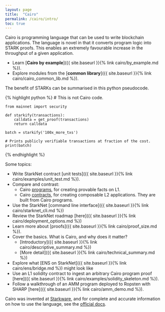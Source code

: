 ```yaml
---
layout: page
title:  "Cairo"
permalink: /cairo/intro/
toc: true
---
```


Cairo is programming language that can be used to write blockchain applications.
The language is novel in that it converts program logic into STARK proofs. This
enables an extremely favourable increase in the throughput of a given application.

- Learn [**Cairo by example**]({{ site.baseurl }}{% link cairo/by_example.md %}).
- Explore modules from the
[**common library**]({{ site.baseurl }}{% link cairo/cairo_common_lib.md %}).

The benefit of STARKs can be summarised in this python pseudocode.

{% highlight python %}
    # This is not Cairo code.

    from mainnet import security

    def starkify(transactions):
        calldata = get_proof(transactions)
        return calldata

    batch = starkify('100x_more_txs')

    # Prints publicly verifiable transactions at fraction of the cost.
    print(batch)
{% endhighlight %}

Some topics:

- Write StarkNet contract [unit tests]({{ site.baseurl }}{% link cairo/examples/unit_test.md %}).
- Compare and contrast:
    - Cairo [programs](examples/building_blocks/skeleton/program_sharp.md), for creating provable facts on L1.
    - Cairo [contracts](examples/building_blocks/skeleton/program_starknet.md), for creating composable L2 applications. They are built from Cairo programs.
- Use the StarkNet [command line interface]({{ site.baseurl }}{% link cairo/starknet_cli.md %})
- Review the StarkNet roadmap [here]({{ site.baseurl }}{% link cairo/deployment_options.md %})
- Learn more about [proofs]({{ site.baseurl }}{% link cairo/proof_size.md %}).
- Cover the basics. What is Cairo, and why does it matter?
    - [Introductory]({{ site.baseurl }}{% link cairo/descriptive_summary.md %})
    - [More detail]({{ site.baseurl }}{% link cairo/technical_summary.md %})
- Explore what [ENS on StarkNet]({{ site.baseurl }}{% link cairo/ens/bridge.md %}) might look like
- Use an L1 solidity contract to ingest an arbitrary Cairo program proof [here]({{ site.baseurl }}{% link cairo/examples/solidity_skeleton.md %}).
- Follow a walkthrough of an AMM program deployed to Ropsten with SHARP [here]({{ site.baseurl }}{% link cairo/amm_demo.md %}).

Cairo was invented at [Starkware](https://www.cairo-lang.org/), and for complete and
accurate information on how to use the language, see
the [official docs](https://www.cairo-lang.org/docs/).
